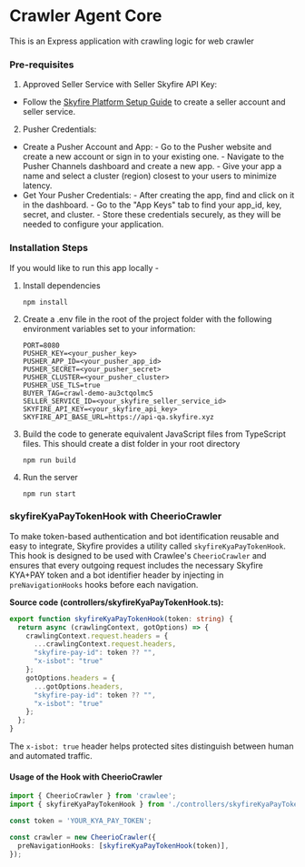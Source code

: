 # Crawler Agent Core

This is an Express application with crawling logic for web crawler

### Pre-requisites

1. Approved Seller Service with Seller Skyfire API Key:
- Follow the [Skyfire Platform Setup Guide](https://docs.skyfire.xyz/docs/introduction) to create a seller account and seller service.

2. Pusher Credentials:
- Create a Pusher Account and App:
      - Go to the Pusher website and create a new account or sign in to your existing one. 
      - Navigate to the Pusher Channels dashboard and create a new app. 
      - Give your app a name and select a cluster (region) closest to your users to minimize latency. 
- Get Your Pusher Credentials:
      - After creating the app, find and click on it in the dashboard. 
      - Go to the "App Keys" tab to find your app_id, key, secret, and cluster. 
      - Store these credentials securely, as they will be needed to configure your application. 

### Installation Steps

If you would like to run this app locally -

1. Install dependencies

   ```
   npm install
   ```

2. Create a .env file in the root of the project folder with the following environment variables set to your information:

   ```
   PORT=8080
   PUSHER_KEY=<your_pusher_key>
   PUSHER_APP_ID=<your_pusher_app_id>
   PUSHER_SECRET=<your_pusher_secret>
   PUSHER_CLUSTER=<your_pusher_cluster>
   PUSHER_USE_TLS=true
   BUYER_TAG=crawl-demo-au3ctqolmc5
   SELLER_SERVICE_ID=<your_skyfire_seller_service_id>
   SKYFIRE_API_KEY=<your_skyfire_api_key>
   SKYFIRE_API_BASE_URL=https://api-qa.skyfire.xyz
   ```

3. Build the code to generate equivalent JavaScript files from TypeScript files. This should create a dist folder in your root directory

   ```
   npm run build
   ```

4. Run the server
   ```
   npm run start
   ```

### skyfireKyaPayTokenHook with CheerioCrawler

To make token-based authentication and bot identification reusable and easy to integrate, Skyfire provides a utility called `skyfireKyaPayTokenHook`. This hook is designed to be used with Crawlee's `CheerioCrawler` and ensures that every outgoing request includes the necessary Skyfire KYA+PAY token and a bot identifier header by injecting in `preNavigationHooks` hooks before each navigation.

**Source code (controllers/skyfireKyaPayTokenHook.ts):**
```ts
export function skyfireKyaPayTokenHook(token: string) {
  return async (crawlingContext, gotOptions) => {
    crawlingContext.request.headers = {
      ...crawlingContext.request.headers,
      "skyfire-pay-id": token ?? "",
      "x-isbot": "true"
    };
    gotOptions.headers = {
      ...gotOptions.headers,
      "skyfire-pay-id": token ?? "",
      "x-isbot": "true"
    };
  };
}
```

The `x-isbot: true` header helps protected sites distinguish between human and automated traffic.

#### Usage of the Hook with CheerioCrawler

```ts
import { CheerioCrawler } from 'crawlee';
import { skyfireKyaPayTokenHook } from './controllers/skyfireKyaPayTokenHook';

const token = 'YOUR_KYA_PAY_TOKEN';

const crawler = new CheerioCrawler({
  preNavigationHooks: [skyfireKyaPayTokenHook(token)],
});
```